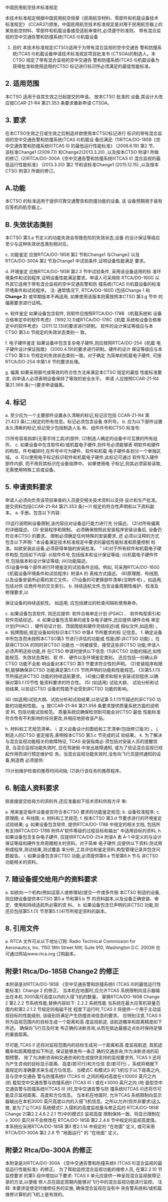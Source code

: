  
中国民用航空技术标准规定 
 
本技术标准规定根据中国民用航空规章《民用航空材料、零部件和机载设备技术
标准规定》
(CCAR37)颁发。中国民用航空技术标准规定是对用于民用航空器上的
某些航空材料、零部件和机载设备接受适航审查时,必须遵守的准则。 
带有混合监视的空中交通告警和防撞系统(TCAS II)机载设备 

1. 目的 
本技术标准规定(CTSO)适用于为带有混合监视的空中交通告
警和防撞系统(TCAS II)机载设备申请技术标准规定项目批准书 (CTSOA)的制造人。本CTSO 规定了带有混合监视的空中交通告
警和防撞系统(TCAS II)机载设备为获得批准和使用适用的CTSO 标记进行标识所必须满足的最低性能标准。 

## 2. 适用范围

本CTSO 适用于自其生效之日起提交的申请。
按本CTSO 批准的
设备,其设计大改应按CCAR-21-R4 第21.353 条要求重新申请 CTSOA。 

## 3. 要求

在本CTSO生效之日或生效之后制造并欲使用本CTSO标记进行
标识的带有混合监视的空中交通告警和防撞系统(TCAS II)机载设
备应满足: 
(1)RTCA/DO-185B《空中交通告警和防撞系统II(TCAS II)
的最低运行性能标准》
(2008.6.19)
第2 节、
该标准Change1
(2009.7.1)
和Change2(2013.3.20)
,以及按本CTSO 附录1 所做的修订; 
(2)RTCA/DO-300A《空中交通告警和防撞系统II(TCAS II)
混合监视的最低运行性能标准》
(2013.3.20)
第2 节和该标准Change1
(2015.12.15)
,以及按本CTSO 附录2 所做的修订。 

## A.功能

本CTSO 的标准适用于提供可靠交通警告和防撞功能的设备,
该
设备预期用于装有应答机的航空器上。 

## B. 失效状态类别

本CTSO 第3.a 节定义的功能失效会导致危险的失效状态,设备
的设计保证等级应至少与这种失效状态类别相对应。 

c. 功能鉴定 
应按RTCA/DO-185B 第2 节和Change1 与Change2 以及
RTCA/DO-300A 第2 节及Change1 中试验条件,证明设备性能满足
要求。 

d. 环境鉴定 
应按RTCA/DO-185B 第2.3 节中试验条件,
采用该设备适用的标
准环境条件和试验程序,证明设备性能满足要求。申请人可采用除
RTCA/DO-160G 以外其它适用于带有混合监视的空中交通告警和防
撞系统(TCAS II)机载设备的标准环境条件和试验程序。 
注:
通常情况下, RTCA/DO-160D
(包括Change 1 和**Change 2**)
或早期版本不再适用,
如果使用该版本则需按照本CTSO 第3.g 节中
的偏离要求进行证明。 

e. 软件鉴定 
如果设备包含软件,
则软件应按照RTCA/DO-178B
《机载系统和
设备合格审定中的软件考虑》
(1992.12.1)或RTCA/DO-178C《机载
系统和设备合格审定中的软件考虑》
(2011.12.13)的要求进行研制。
软件的设计保证等级应与本CTSO 第3.b 节规定的失效状态类别一
致。 

f. 电子硬件鉴定 
如果设备中包含复杂电子硬件,则应按照RTCA/DO-254《机载
电子硬件设计保证指南》
(2000.4.19)的要求进行研制。硬件的设计
保证等级应与本CTSO 第3.b 节规定的失效状态类别一致。对于确定
为简单的机载电子硬件,
可按RTCA/DO-254 中第1.6 节的要求处理。
 
g. 偏离 如果采用替代或等效的符合性方法来满足本CTSO 规定的最低
性能标准要求,
则申请人必须表明设备保持了等效的安全水平。
申请
人应按照CCAR-21-R4 第21.368 条(一)要求申请偏离。 

## 4. 标记

a. 至少应为一个主要部件设置永久清晰的标记,标记应包括
CCAR-21-R4 第21.423 条(二)规定的所有信息。标记必须包含设备 序列号。 
b. 应为以下部件设置永久清晰的标记,标记至少包括制造人名
称、组件件号和CTSO 标准号: 

(1)所有容易拆卸(无需手持工具)的部件; (2)制造人确定的设备中可互换的所有组件。 
c. 如果设备中包含软件和/或机载电子硬件,则件号必须能够表
明软件和硬件的构型。件号编排时,在件号中可为硬件、软件和机载
电子硬件各划分一个单独区域。 
d. 可以使用电子标记标识软件和机载电子硬件,此标记可通过
软件写入硬件部件内部,
而不用将其标识在设备铭牌中。
如果使用电
子标记,则其必须容易读取,无需使用特殊工具或设备。 

## 5. 申请资料要求

申请人必须向负责该项目审查的人员提交相关技术资料以支持
设计和生产批准。提交资料包括CCAR-21-R4 第21.353 条(一)1
规定的符合性声明和以下资料副本。 
a. 手册。包含以下内容: 

(1)运行说明和设备限制,该内容应对设备运行能力进行充
分描述。 
(2)对所有偏离的详细描述。 
(3)
安装程序和限制。
必须确保按照此安装程序安装设备后,
设备仍符合本CTSO 的要求。
限制必须确定任何特殊的安装要求,
还
必须以注释的方式包含以下声明: 
"本设备满足技术标准规定中要求的最低性能标准和质量控制
标准。如欲安装此设备,必须获得单独的安装批准。
" 
(4)对于所有软件和机载电子硬件构型,包括如下内容: 
(i)软件件号,包括版本和设计保证等级; 
(ii)机载电子硬件件号,包括版本和设计保证等级; 
(iii)功能描述。  
(5)设备中每个部件进行环境鉴定的试验条件总结。例如,
可采用RTCA/DO-160G《机载设备环境条件和试验程序》附录A 的
表格方式描述。 
(6)原理图、布线图,以及设备安装所必需的其它文件。 
(7)设备的可更换部件清单(注明件号)
。如适用,包括对供
应商件号的交叉索引。 
b. 持续适航文件,包含设备周期性维护、校准及修理要求,以

保证设备的持续适航性。
如适用,
应包括建议的检查间隔和使用寿命。
 
c. 如果设备包含软件,
则还应提供:
软件合格审定计划
(PSAC)
、
软件构型索引和软件完结综述。 
d. 如果设备包含简单的或复杂电子硬件,还应提供:硬件合格
审定计划(PHAC)
、硬件验证计划、顶层图纸和硬件完结综述(或
相似文件,如适用)
。 
e. 铭牌图纸,规定设备如何标识本CTSO 中第4 节所要求的标
记信息。 
f. 确定设备中所包含而未按照本CTSO第3 节进行评估的功能或
性能(即:非CTSO 功能)
。在获得CTSOA 的同时非CTSO 功能也
一同被接受。接受这些非CTSO 功能,申请人必须声明这些功能,并
在CTSO 申请时提供以下信息: 
(1)非CTSO 功能的描述,如性能规范、失效状态类别、软
件、
硬件以及环境鉴定类别。
还应包括一份确认非CTSO 功能不会影
响设备对本CTSO 第3 节要求符合性的声明。 
(2)安装程序和限制,能够确保非CTSO 功能满足第5.f.(1)
节所声明的功能和性能规范。 
(3)第5.f.(1)节所描述非CTSO 功能的持续适航要求。 
(4)接口要求和相关安装试验程序,以确保对第5.f.(1)节性
能资料要求的符合性。 
(5)
(如适用)
试验大纲、
试验分析和试验结果,
以验证CTSO
设备的性能不会受到非CTSO 功能的影响。 

(6)
(如适用)试验大纲、试验分析和试验结果,以验证第
5.f.(1)节描述的非CTSO 功能的功能和性能。 
g. 按CCAR-21-R4 第21.358 条要求提供质量系统方面的说明资
料,
包括功能试验规范。
质量系统应确保检测到可能会对CTSO 最低
性能标准符合性有不利影响的任何更改,并相应地拒收该产品。 

h. 材料和工艺规范清单。 
i. 定义设备设计的图纸和工艺清单(包括修订版次)
。 
j. 制造人的CTSO 鉴定报告,表明按本CTSO 第3.c 节完成的试
验结果。 
k. 为了解决与混合监视功能相关的故障特征, TCAS 安装指南必
须包括对安装人员的提醒信息,
当混合监视功能失效时,
应在驾驶舱
中发出故障通知,
或为了验证混合监视已经起作用而进行预定维护任
务。当混合监视功能失效时,没有向飞行员提供通知的设备,制造商
必须提供: 

(1)计划维护检查的推荐时间间隔; (2)执行该任务的推荐程序。 

## 6. 制造人资料要求

除直接提交给局方的资料外,还应准备如下技术资料供局方评
审: 

a. 用来鉴定每件设备是否符合本CTSO 要求的功能鉴定规范; 
b. 设备校准程序; 
c. 原理图; 
d. 布线图; 
e. 材料和工艺规范; 
f. 按本CTSO 第3.d 节要求进行的环境鉴定试验结果; 
g. 如果设备包含软件,
提供RTCA/DO-178B 中规定的相关文档,
包括所有支持RTCA/DO-178B 附件A"软件等级的过程目标和输出"
中适用目标的资料; 
h. 如果设备包含复杂电子硬件,
应提供RTCA/DO-254 附录A 表
A-1 中定义的与设计保证等级和硬件生命周期相关的资料。对于简单
电子硬件,应提供以下资料:测试用例或程序,测试结果,测试覆盖
率分析,工具评估和鉴定资料,构型管理记录并包含问题报告。 
i. 如果设备包含非CTSO 功能,必须提供第6.a 节至第6.h 节与
非CTSO 功能相关的资料。 

## 7. 随设备提交给用户的资料要求

a. 如欲向一个机构(例如运营人或修理站)提交一件或多件按
本CTSO 制造的设备,则应随设备提供本CTSO 第5.a 节和第5.b 节
的资料副本,以及设备正确安装、审定、使用和持续适航所必需的资
料。 
b. 如果设备包含已声明的非CTSO 功能,则还应包括第5.f.(1)
节至第5.f.(4)节所规定资料的副本。 

## 8. 引用文件

a. RTCA 文件可从以下地址订购: 
Radio Technical Commission for Aeronautics, Inc. 1150 18th Street NW, Suite 910, Washington D.C. 20036 
也可通过网站www.rtca.org 订购副本。 

## 附录1 Rtca/Do-185B Change2 的修正

本附录是对RTCA/DO-185B
《空中交通告警和防撞系统II
(TCAS 
II)的最低运行性能标准》Change 2 的修正。 
当本机在地面时,应允许TCAS 系统限制向显示器输出在本机
3000英尺高度以内的入侵飞机的数量。
替换RTCA/DO-185B Change 2
第2.2.2 节系统性能,替换内容如下: 
2.2.2 系统性能 
当系统在最大应答机容量范围内和第2.2.1.2 节规定的电磁干扰
程度下运行时,TCAS II 将提供一个用于主动监视目标的性能级别,
该级别将满足产生防撞咨询信息的要求。 
应特别注意,TCAS II 将为监视范围内的目标生成一个距离和高
度监视航迹,
该航迹概率和距离精度如下所述。
确保向飞行员及时发
布正确的决断咨询,从而在抵达最接近点处时保持足够的垂直距离。
 
尽可能,TCAS II 还将对监视范围内的目标生成另一个距离和高
度监视航迹,
其航迹概率和距离精度如下所述,
保证能够发布一条正
确的交通咨询,作为决断咨询的前期预警。 
除了为决断咨询和交通咨询的生成提供支持的监视要求外, TCAS II 还将为产生咨询的目标显示距离、高度(若可行)和方位信
息(若可行)
。系统将根据下面规定的准确要求来生成方位信息。 
当模式C 和模式S 的飞机位于以下距离之内,且与空中交通告
警与防撞系统II
(TCAS II)
之间的相对高度在±10000 英尺之内
(机
载型空中交通告警与防撞系统II
(TCAS II)
)
或在±3000 英尺之内
(地
面型空中交通告警与防撞系统II(TCAS II)
)时,空中交通告警与防
撞系统II(TCAS II)还将尽可能显示监视距离、高度和方位信息。 
当本机在地面时,
允许TCAS 系统限制向显示器输出在本机3000
英尺高度以内的入侵飞机信息。之所以允许(但并非要求)这么做,
是为了让TCAS 系统模式C 入侵机的高度监视量与修正后的 RTCA/DO-185B Change 2(第2.2.4.6.2.2.1 节)中的模式S 监视高度
限制保持一致。将显示限制在± 3000 英尺并不会修改在 RTCA/DO-185B 第2.2.4.6 节中规定的监视高度值。 
本系统应采用RTCA/DO-185B 第II 卷2.1.14 中规定的
"在地面"
定义,
或可采用RTCA/DO-300A 第2.2.8 节
"地面运行"
的
"在地面"
定义。 

## 附录2 Rtca/Do-300A 的修正

本附录是对RTCA/DO-300A
《空中交通告警和防撞系统II
(TCAS 
II)混合监视的最低运行性能标准》的修正。 
为了帮助监控混合监视功能的维修人员,
在第2.2.10 节监控要求
的第5 段中增加以下要求: 
TCAS II 单元应提供一种呈现混合监视故障记录的方法,以便维
修人员在固定周期内能够对飞行中的混合监视功能进行监控。 
注释:
本要求促使定时维修任务的实施,
确保混合监视在没有中
央告警系统和/或机载维修计算机的飞机上是有效的。 
